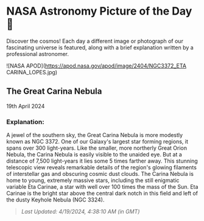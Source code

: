 
  # NASA Astronomy Picture of the Day 🌌

  Discover the cosmos! Each day a different image or photograph of our fascinating universe is featured, along with a brief explanation written by a professional astronomer.

![NASA APOD](https://apod.nasa.gov/apod/image/2404/NGC3372_ETA CARINA_LOPES.jpg)

## The Great Carina Nebula

19th April 2024

### Explanation: 

A jewel of the southern sky, the Great Carina Nebula is more modestly known as NGC 3372. One of our Galaxy's largest star forming regions, it spans over 300 light-years. Like the smaller, more northerly Great Orion Nebula, the Carina Nebula is easily visible to the unaided eye. But at a distance of 7,500 light-years it lies some 5 times farther away. This stunning telescopic view reveals remarkable details of the region's glowing filaments of interstellar gas and obscuring cosmic dust clouds. The Carina Nebula is home to young, extremely massive stars, including the still enigmatic variable Eta Carinae, a star with well over 100 times the mass of the Sun.  Eta Carinae is the bright star above the central dark notch in this field and left of the dusty Keyhole Nebula (NGC 3324).

> _Last Updated: 4/19/2024, 4:38:10 AM (in GMT)_
